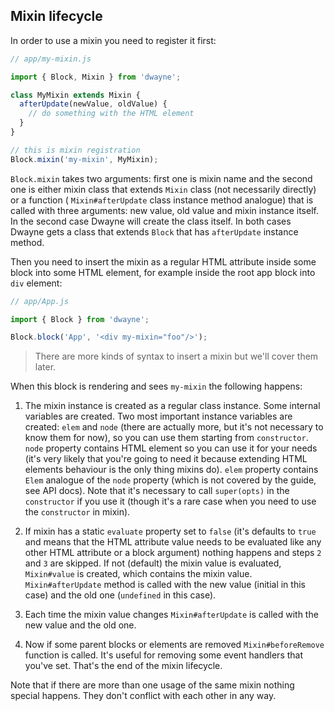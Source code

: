 ## Mixin lifecycle

In order to use a mixin you need to register it first:

```js
// app/my-mixin.js

import { Block, Mixin } from 'dwayne';

class MyMixin extends Mixin {
  afterUpdate(newValue, oldValue) {
    // do something with the HTML element
  }
}

// this is mixin registration
Block.mixin('my-mixin', MyMixin);
```

`Block.mixin` takes two arguments: first one is mixin name
and the second one is either mixin class that extends `Mixin`
class (not necessarily directly) or a function (
`Mixin#afterUpdate` class instance method analogue) that is
called with three arguments: new value, old value and mixin
instance itself. In the second case Dwayne will create the class
itself. In both cases Dwayne gets a class that extends `Block`
that has `afterUpdate` instance method.

Then you need to insert the mixin as a regular HTML attribute
inside some block into some HTML element, for example inside
the root app block into `div` element:

```js
// app/App.js

import { Block } from 'dwayne';

Block.block('App', '<div my-mixin="foo"/>');
```

> There are more kinds of syntax to insert a mixin but we'll
cover them later.

When this block is rendering and sees `my-mixin` the following
happens:

1. The mixin instance is created as a regular class instance.
Some internal variables are created. Two most important instance
variables are created: `elem` and `node` (there are actually
more, but it's not necessary to know them for now), so you can use
them starting from `constructor`. `node` property contains HTML
element so you can use it for your needs (it's very likely
that you're going to need it because extending HTML elements
behaviour is the only thing mixins do). `elem` property contains
`Elem` analogue of the `node` property (which is not covered
by the guide, see API docs). Note that it's necessary to call
`super(opts)` in the `constructor` if you use it (though it's
a rare case when you need to use the `constructor` in mixin).

2. If mixin has a static `evaluate` property set to `false`
(it's defaults to `true` and means that the HTML attribute value
needs to be evaluated like any other HTML attribute or a block
argument) nothing happens and steps `2` and `3` are skipped.
If not (default) the mixin value is evaluated, `Mixin#value`
is created, which contains the mixin value. `Mixin#afterUpdate`
method is called with the new value (initial in this case)
and the old one (`undefined` in this case).

3. Each time the mixin value changes `Mixin#afterUpdate` is called
with the new value and the old one.

4. Now if some parent blocks or elements are removed
`Mixin#beforeRemove` function is called. It's useful for removing
some event handlers that you've set. That's the end of the mixin
lifecycle.

Note that if there are more than one usage of the same
mixin nothing special happens. They don't conflict with
each other in any way.
